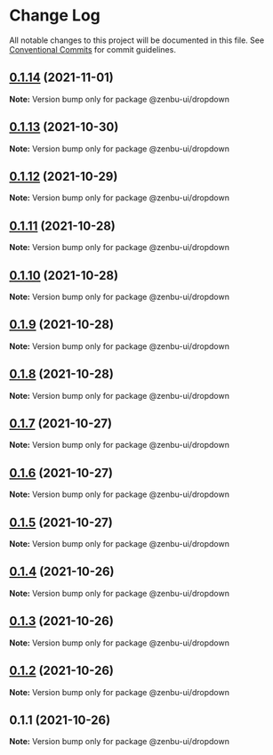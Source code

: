 # Change Log

All notable changes to this project will be documented in this file.
See [Conventional Commits](https://conventionalcommits.org) for commit guidelines.

## [0.1.14](https://github.com/KodepandaID/zenbu-ui/compare/@zenbu-ui/dropdown@0.1.13...@zenbu-ui/dropdown@0.1.14) (2021-11-01)

**Note:** Version bump only for package @zenbu-ui/dropdown





## [0.1.13](https://github.com/KodepandaID/zenbu-ui/compare/@zenbu-ui/dropdown@0.1.12...@zenbu-ui/dropdown@0.1.13) (2021-10-30)

**Note:** Version bump only for package @zenbu-ui/dropdown





## [0.1.12](https://github.com/KodepandaID/zenbu-ui/compare/@zenbu-ui/dropdown@0.1.11...@zenbu-ui/dropdown@0.1.12) (2021-10-29)

**Note:** Version bump only for package @zenbu-ui/dropdown





## [0.1.11](https://github.com/KodepandaID/zenbu-ui/compare/@zenbu-ui/dropdown@0.1.10...@zenbu-ui/dropdown@0.1.11) (2021-10-28)

**Note:** Version bump only for package @zenbu-ui/dropdown





## [0.1.10](https://github.com/KodepandaID/zenbu-ui/compare/@zenbu-ui/dropdown@0.1.9...@zenbu-ui/dropdown@0.1.10) (2021-10-28)

**Note:** Version bump only for package @zenbu-ui/dropdown





## [0.1.9](https://github.com/KodepandaID/zenbu-ui/compare/@zenbu-ui/dropdown@0.1.8...@zenbu-ui/dropdown@0.1.9) (2021-10-28)

**Note:** Version bump only for package @zenbu-ui/dropdown





## [0.1.8](https://github.com/KodepandaID/zenbu-ui/compare/@zenbu-ui/dropdown@0.1.7...@zenbu-ui/dropdown@0.1.8) (2021-10-28)

**Note:** Version bump only for package @zenbu-ui/dropdown





## [0.1.7](https://github.com/KodepandaID/zenbu-ui/compare/@zenbu-ui/dropdown@0.1.6...@zenbu-ui/dropdown@0.1.7) (2021-10-27)

**Note:** Version bump only for package @zenbu-ui/dropdown





## [0.1.6](https://github.com/KodepandaID/zenbu-ui/compare/@zenbu-ui/dropdown@0.1.5...@zenbu-ui/dropdown@0.1.6) (2021-10-27)

**Note:** Version bump only for package @zenbu-ui/dropdown





## [0.1.5](https://github.com/KodepandaID/zenbu-ui/compare/@zenbu-ui/dropdown@0.1.4...@zenbu-ui/dropdown@0.1.5) (2021-10-27)

**Note:** Version bump only for package @zenbu-ui/dropdown





## [0.1.4](https://github.com/KodepandaID/zenbu-ui/compare/@zenbu-ui/dropdown@0.1.3...@zenbu-ui/dropdown@0.1.4) (2021-10-26)

**Note:** Version bump only for package @zenbu-ui/dropdown





## [0.1.3](https://github.com/KodepandaID/zenbu-ui/compare/@zenbu-ui/dropdown@0.1.2...@zenbu-ui/dropdown@0.1.3) (2021-10-26)

**Note:** Version bump only for package @zenbu-ui/dropdown





## [0.1.2](https://github.com/KodepandaID/zenbu-ui/compare/@zenbu-ui/dropdown@0.1.1...@zenbu-ui/dropdown@0.1.2) (2021-10-26)

**Note:** Version bump only for package @zenbu-ui/dropdown





## 0.1.1 (2021-10-26)

**Note:** Version bump only for package @zenbu-ui/dropdown
